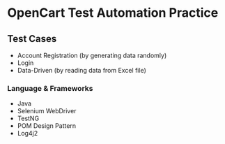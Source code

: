 # OpenCart Test Automation Practice

## Test Cases
- Account Registration (by generating data randomly)
- Login
- Data-Driven (by reading data from Excel file)

### Language & Frameworks
- Java
- Selenium WebDriver
- TestNG
- POM Design Pattern
- Log4j2
